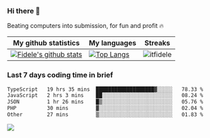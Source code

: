 ### Hi there 👋
<p>Beating computers into submission, for fun and profit 🔥</p>

|My github statistics|My languages|Streaks|
|-|-|-|
|[![Fidele's github stats](https://github-readme-stats.vercel.app/api?username=itfidele&count_private=true&show_icons=true&theme=dark&hide_title=true)](https://github.com/itfidele)|[![Top Langs](https://github-readme-stats.vercel.app/api/top-langs/?username=itfidele&show_icons=true&langs_count=10&theme=dark&layout=compact&hide_title=true)](https://github.com/itfidele)|![itfidele](https://github-readme-streak-stats.herokuapp.com/?user=itfidele&theme=dark)

### Last 7 days coding time in brief
<!--START_SECTION:waka-->

```txt
TypeScript   19 hrs 35 mins  ███████████████████▓░░░░░   78.33 %
JavaScript   2 hrs 3 mins    ██░░░░░░░░░░░░░░░░░░░░░░░   08.24 %
JSON         1 hr 26 mins    █▒░░░░░░░░░░░░░░░░░░░░░░░   05.76 %
PHP          30 mins         ▓░░░░░░░░░░░░░░░░░░░░░░░░   02.04 %
Other        27 mins         ▒░░░░░░░░░░░░░░░░░░░░░░░░   01.83 %
```

<!--END_SECTION:waka-->

![](https://komarev.com/ghpvc/?username=itfidele)
